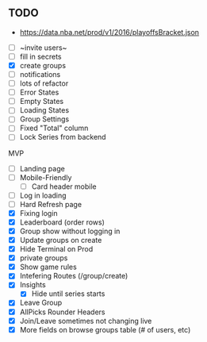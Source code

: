 ## TODO
- https://data.nba.net/prod/v1/2016/playoffsBracket.json
- [ ] ~invite users~
- [ ] fill in secrets
- [X] create groups
- [ ] notifications
- [ ] lots of refactor
- [ ] Error States
- [ ] Empty States
- [ ] Loading States
- [ ] Group Settings
- [ ] Fixed "Total" column
- [ ] Lock Series from backend

MVP
- [ ] Landing page
- [ ] Mobile-Friendly
  - [ ] Card header mobile
- [ ] Log in loading
- [ ] Hard Refresh page
- [X] Fixing login
- [X] Leaderboard (order rows)
- [X] Group show without logging in
- [X] Update groups on create
- [X] Hide Terminal on Prod
- [X] private groups
- [X] Show game rules
- [X] Intefering Routes (/group/create)
- [X] Insights
  - [X] Hide until series starts
- [X] Leave Group
- [X] AllPicks Rounder Headers
- [X] Join/Leave sometimes not changing live
- [X] More fields on browse groups table (# of users, etc)